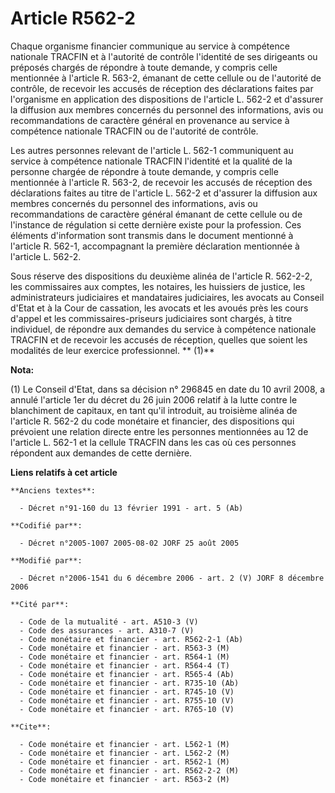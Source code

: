 # Article R562-2

Chaque organisme financier communique au service à compétence nationale TRACFIN et à l'autorité de contrôle l'identité de ses
dirigeants ou préposés chargés de répondre à toute demande, y compris celle mentionnée à l'article R. 563-2, émanant de cette
cellule ou de l'autorité de contrôle, de recevoir les accusés de réception des déclarations faites par l'organisme en
application des dispositions de l'article L. 562-2 et d'assurer la diffusion aux membres concernés du personnel des
informations, avis ou recommandations de caractère général en provenance au service à compétence nationale TRACFIN ou de
l'autorité de contrôle.

Les autres personnes relevant de l'article L. 562-1 communiquent au service à compétence nationale TRACFIN l'identité et la
qualité de la personne chargée de répondre à toute demande, y compris celle mentionnée à l'article R. 563-2, de recevoir les
accusés de réception des déclarations faites au titre de l'article L. 562-2 et d'assurer la diffusion aux membres concernés
du personnel des informations, avis ou recommandations de caractère général émanant de cette cellule ou de l'instance de
régulation si cette dernière existe pour la profession. Ces éléments d'information sont transmis dans le document mentionné à
l'article R. 562-1, accompagnant la première déclaration mentionnée à l'article L. 562-2.

Sous réserve des dispositions du deuxième alinéa de l'article R. 562-2-2, les commissaires aux comptes, les notaires, les
huissiers de justice, les administrateurs judiciaires et mandataires judiciaires, les avocats au Conseil d'Etat et à la Cour
de cassation, les avocats et les avoués près les cours d'appel et les commissaires-priseurs judiciaires sont chargés, à titre
individuel, de répondre aux demandes du service à compétence nationale TRACFIN et de recevoir les accusés de réception,
quelles que soient les modalités de leur exercice professionnel.
  ** (1)**

**Nota:**

(1) Le Conseil d'Etat, dans sa décision n° 296845 en date du 10 avril 2008, a annulé l'article 1er du décret du 26 juin 2006
relatif à la lutte contre le blanchiment de capitaux, en tant qu'il introduit, au troisième alinéa de l'article R. 562-2 du
code monétaire et financier, des dispositions qui prévoient une relation directe entre les personnes mentionnées au 12 de
l'article L. 562-1 et la cellule TRACFIN dans les cas où ces personnes répondent aux demandes de cette dernière.

**Liens relatifs à cet article**

	**Anciens textes**:

	  - Décret n°91-160 du 13 février 1991 - art. 5 (Ab)

	**Codifié par**:

	  - Décret n°2005-1007 2005-08-02 JORF 25 août 2005

	**Modifié par**:

	  - Décret n°2006-1541 du 6 décembre 2006 - art. 2 (V) JORF 8 décembre 2006

	**Cité par**:

	  - Code de la mutualité - art. A510-3 (V)
	  - Code des assurances - art. A310-7 (V)
	  - Code monétaire et financier - art. R562-2-1 (Ab)
	  - Code monétaire et financier - art. R563-3 (M)
	  - Code monétaire et financier - art. R564-1 (M)
	  - Code monétaire et financier - art. R564-4 (T)
	  - Code monétaire et financier - art. R565-4 (Ab)
	  - Code monétaire et financier - art. R735-10 (Ab)
	  - Code monétaire et financier - art. R745-10 (V)
	  - Code monétaire et financier - art. R755-10 (V)
	  - Code monétaire et financier - art. R765-10 (V)

	**Cite**:

	  - Code monétaire et financier - art. L562-1 (M)
	  - Code monétaire et financier - art. L562-2 (M)
	  - Code monétaire et financier - art. R562-1 (M)
	  - Code monétaire et financier - art. R562-2-2 (M)
	  - Code monétaire et financier - art. R563-2 (M)
